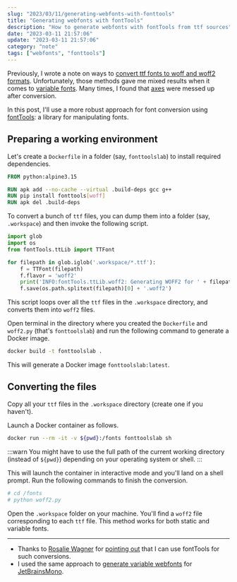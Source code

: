 ```yaml
---
slug: "2023/03/11/generating-webfonts-with-fonttools"
title: "Generating webfonts with fontTools"
description: "How to generate webfonts with fontTools from ttf sources"
date: "2023-03-11 21:57:06"
update: "2023-03-11 21:57:06"
category: "note"
tags: ["webfonts", "fonttools"]
---
```


Previously, I wrote a note on ways to [convert ttf fonts to woff and woff2 formats](/post/2021/04/14/converting-ttf-files-to-woff-and-woff2/). Unfortunately, those methods gave me mixed results when it comes to [variable fonts](https://developer.mozilla.org/en-US/docs/Web/CSS/CSS_Fonts/Variable_Fonts_Guide). Many times, I found that [axes](https://developer.mozilla.org/en-US/docs/Web/CSS/font-variation-settings#registered_and_custom_axes) were messed up after conversion.

In this post, I'll use a more robust approach for font conversion using [fontTools](https://github.com/fonttools/fonttools): a library for manipulating fonts.

## Preparing a working environment

Let's create a `Dockerfile` in a folder (say, `fonttoolslab`) to install required dependencies.

```dockerfile {4}
FROM python:alpine3.15

RUN apk add --no-cache --virtual .build-deps gcc g++
RUN pip install fonttools[woff]
RUN apk del .build-deps
```

To convert a bunch of `ttf` files, you can dump them into a folder (say, `.workspace`) and then invoke the following script.

```python caption="woff2.py"
import glob
import os
from fontTools.ttLib import TTFont

for filepath in glob.iglob('.workspace/*.ttf'):
	f = TTFont(filepath)
	f.flavor = 'woff2'
	print('INFO:fontTools.ttLib.woff2: Generating WOFF2 for ' + filepath)
	f.save(os.path.splitext(filepath)[0] + '.woff2')
```

This script loops over all the `ttf` files in the `.workspace` directory, and converts them into `woff2` files.

Open terminal in the directory where you created the `Dockerfile` and `woff2.py` (that's `fonttoolslab`) and run the following command to generate a Docker image.

```sh prompt{1}
docker build -t fonttoolslab .
```

This will generate a Docker image `fonttoolslab:latest`.

## Converting the files

Copy all your `ttf` files in the `.workspace` directory (create one if you haven't).

Launch a Docker container as follows.

```sh prompt{1}
docker run --rm -it -v ${pwd}:/fonts fonttoolslab sh
```

:::warn
You might have to use the full path of the current working directory (instead of `${pwd}`) depending on your operating system or shell.
:::

This will launch the container in interactive mode and you'll land on a shell prompt. Run the following commands to finish the conversion.

```sh
# cd /fonts
# python woff2.py
```

Open the `.workspace` folder on your machine. You'll find a `woff2` file corresponding to each `ttf` file. This method works for both static and variable fonts.

---

- Thanks to [Rosalie Wagner](https://github.com/RosaWagner) for [pointing out](https://github.com/JetBrains/JetBrainsMono/issues/519#issuecomment-1008895097) that I can use fontTools for such conversions.
- I used the same approach to [generate variable webfonts](https://github.com/JetBrains/JetBrainsMono/blob/68685b56df8b0a5ec9bc677ca0e162bf6dcc355b/scripts/generate_variable_webfonts.py#L1) for [JetBrainsMono](https://github.com/JetBrains/JetBrainsMono).
